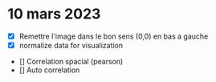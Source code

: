 # 10 mars 2023

- [x] Remettre l'image dans le bon sens (0,0) en bas a gauche
- [x] normalize data for visualization
- [] Correlation spacial (pearson)
- [] Auto correlation

